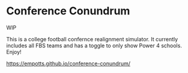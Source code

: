 # Conference Conundrum 

WIP

This is a college football confernce realignment simulator.
It currently includes all FBS teams and has a toggle to only show Power 4 schools. 
Enjoy!

https://empotts.github.io/conference-conundrum/